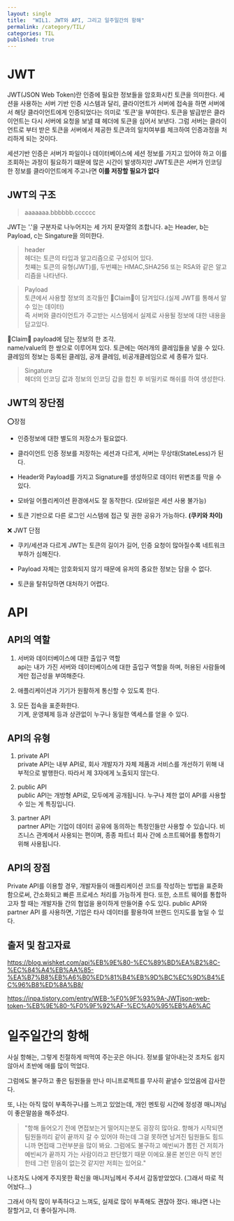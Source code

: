 ```yaml
---
layout: single
title:  "WIL1. JWT와 API, 그리고 일주일간의 항해"
permalink: /category/TIL/
categories: TIL
published: true
---
```


# JWT

JWT(JSON Web Token)란 인증에 필요한 정보들을 암호화시킨 토큰을 의미한다. 
세션을 사용하는 서버 기반 인증 시스템과 달리, 클라이언트가 서버에 접속을 하면 서버에서 해당 클라이언트에게 인증되었다는 의미로 '토큰'을 부여한다.
토큰을 발급받은 클라이언트는 다시 서버에 요청을 보낼 떄 헤더에 토큰을 심어서 보낸다. 그럼 서버는 클라이언트로 부터 받은 토큰을 서버에서 제공한 토큰과의 일치여부를 체크하여 인증과정을 처리하게 되는 것이다.

세션기반 인증은 서버가 파일이나 데이터베이스에 세션 정보를 가지고 있어야 하고 이를 조회하는 과정이 필요하기 떄문에 많은 시간이 발생하지만 JWT토큰은 서버가 인코딩한 정보를 클라이언트에게 주고나면 **이를 저장할 필요가 없다**

## JWT의 구조

> aaaaaaa.bbbbbb.cccccc

JWT는 '.'을 구분자로 나누어지는 세 가지 문자열의 조합니다.
a는 Header, b는 Payload, c는 Singature을 의미한다.

> header  
헤더는 토큰의 타입과 알고리즘으로 구성되어 있다.  
첫쨰는 토큰의 유형(JWT)를, 두번쨰는 HMAC,SHA256 또는 RSA와 같은 알고리즘을 나타낸다.

>Payload  
토큰에서 사용할 정보의 조각들인 🤎Claim🤎이 담겨있다.(실제 JWT를 통해서 알 수 있는 데이터)  
즉 서버와 클라이언트가 주고받는 시스템에서 실제로 사용될 정보에 대한 내용을 담고있다.

🤎Claim🤎
payload에 담는 정보의 한 조각.  
name/value의 한 쌍으로 이루어져 있다. 토큰에는 여러개의 클레임들을 넣을 수 있다. 클레임의 정보는 등록된 클레임, 공개 클레임, 비공개클레임으로 세 종류가 있다.

> Singature  
헤더의 인코딩 값과 정보의 인코딩 갑을 합친 후 비밀키로 해쉬를 하여 생성한다.

## JWT의 장단점

⭕장점

-  인증정보에 대한 별도의 저장소가 필요없다.
- 클라이언트 인증 정보를 저장하는 세션과 다르게, 서버는 무상태(StateLess)가 된다.
- Header와 Payload를 가지고 Signature를 생성하므로 데이터 위변조를 막을 수 있다.
- 모바일 어플리케이션 환경에서도 잘 동작한다. (모바일은 세션 사용 불가능)

- 토큰 기반으로 다른 로그인 시스템에 접근 및 권한 공유가 가능하다. **(쿠키와 차이)**

❌ JWT 단점

- 쿠키/세션과 다르게 JWT는 토큰의 길이가 길어, 인증 요청이 많아질수록 네트워크 부하가 심해진다.

- Payload 자체는 암호화되지 않기 때문에 유저의 중요한 정보는 담을 수 없다.

- 토큰을 탈취당하면 대처하기 어렵다.

# API

## API의 역할
1. 서버와 데이터베이스에 대한 출입구 역할  
api는 내가 가진 서버와 데이터베이스에 대한 출입구 역할을 하며, 허용된 사람들에게만 접근성을 부여해준다.

2. 애플리케이션과 기기가 원활하게 통신할 수 있도록 한다.  

3. 모든 접속을 표준화한다.  
기계, 운영체제 등과 상관없이 누구나 동일한 엑세스를 얻을 수 있다.

## API의 유형

1. private API  
private API는 내부 API로, 회사 개발자가 자체 제품과 서비스를 개선하기 위해 내부적으로 발행한다. 따라서 제 3자에게 노출되지 않는다.

2. public API  
public API는 개방형 API로, 모두에게 공개됩니다. 누구나 제한 없이 API를 사용할 수 있는 게 특징입니다.

3. partner API  
partner API는 기업이 데이터 공유에 동의하는 특정인들만 사용할 수 있습니다. 비즈니스 관계에서 사용되는 편이며, 종종 파트너 회사 간에 소프트웨어를 통합하기 위해 사용됩니다.

## API의 장점

Private API를 이용할 경우, 개발자들이 애플리케이션 코드를 작성하는 방법을 표준화함으로써, 간소화되고 빠른 프로세스 처리를 가능하게 한다. 또한, 소프트 웨어를 통합하고자 할 때는 개발자들 간의 협업을 용이하게 만들어줄 수도 있다.
public API와 partner API 를 사용하면, 기업은 타사 데이터를 활용하여 브랜드 인지도를 높일 수 있다.

## 출저 및 참고자료
https://blog.wishket.com/api%EB%9E%80-%EC%89%BD%EA%B2%8C-%EC%84%A4%EB%AA%85-%EA%B7%B8%EB%A6%B0%ED%81%B4%EB%9D%BC%EC%9D%B4%EC%96%B8%ED%8A%B8/

https://inpa.tistory.com/entry/WEB-%F0%9F%93%9A-JWTjson-web-token-%EB%9E%80-%F0%9F%92%AF-%EC%A0%95%EB%A6%AC



# 일주일간의 항해

사실 항해는, 그렇게 친절하게 떠먹여 주는곳은 아니다. 정보를 알아내는것 조차도 쉽지않아서 초반에 애를 많이 먹었다.

그럼에도 불구하고 좋은 팀원들을 만나 미니프로젝트를 무사히 끝낼수 있었음에 감사한다. 


또, 나는 아직 많이 부족하구나를 느끼고 있었는데, 개인 멘토링 시간에 정성경 매니저님이 좋은말씀을 해주셨다.

> "항해 들어오기 전에 면접보는거 떨어지는분도 굉장히 많아요.
항해가 시작되면 팀원들끼리 같이 끝까지 갈 수 있어야 하는데
그걸 못하면 남겨진 팀원들도 힘드니까 면접때 그런부분을 많이 봐요. 그럼에도 불구하고 예빈씨가 뽑힌 건 저희가 예빈씨가 끝까지 가는 사람이라고 판단했기 때문 이에요.물론 본인은 아직 본인한테 그런 믿음이 없는것 같지만 저희는 있어요."

나조차도 나에게 주지못한 확신을 매니저님께서 주셔서 감동받았었다.
(그래서 따로 적어놨다...)

그래서 아직 많이 부족하다고 느껴도, 실제로 많이 부족해도 괜찮아 졌다.
왜냐면 나는 잘할거고, 더 좋아질거니까.

